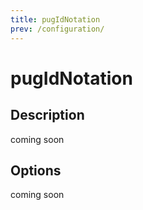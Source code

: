 ```yaml
---
title: pugIdNotation
prev: /configuration/
---
```


# pugIdNotation

## Description

coming soon

## Options

coming soon

